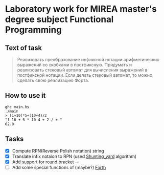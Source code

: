 # Laboratory work for MIREA master's degree subject Functional Programming

## Text of task

> Реализовать преобразование инфиксной нотации арифметических выражений со скобками в постфиксную. Придумать и реализовать стековый автомат для вычисления выражений в постфиксной нотации.
Если делать стековый автомат, то можно сделать свою реализацию Форта.

## How to use it

```(shell)
ghc main.hs
./main
> (1+10)*5+(10+4)/2
"1 10 + 5 * 10 4 + 2 / + "
62.0
```

## Tasks

- [x] Compute RPN(Reverse Polish notation) string
- [x] Translate infix notaion to RPN (used [Shunting_yard](https://en.wikipedia.org/wiki/Shunting_yard_algorithm) algorithm)
- [x] Add support for round bracket
--
- [ ] Add some special functions of (maybe?) [Forth](https://en.wikipedia.org/wiki/Forth_(programming_language))
